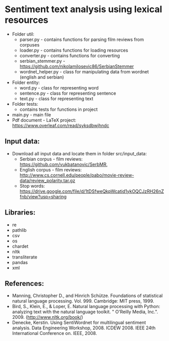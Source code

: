# Sentiment text analysis using lexical resources

- Folder util:
    - parser.py - contains functions for parsing film reviews from corpuses
    - loader.py - contains functions for loading resources
    - converter.py - contains functions for converting
    - serbian_stemmer.py - https://github.com/nikolamilosevic86/SerbianStemmer
    - wordnet_helper.py - class for manipulating data from wordnet (english and serbian)
- Folder entity:
    - word.py - class for representing word
    - sentence.py - class for representing sentence
    - text.py - class for representing text
- Folder tests:
    - contains tests for functions in project
- main.py - main file
- Pdf document - LaTeX project: https://www.overleaf.com/read/syksdbwjhndc

    
## Input data:
- Download all input data and locate them in folder src/input_data:
    - Serbian corpus - film reviews: https://github.com/vukbatanovic/SerbMR, 
    - English corpus - film reviews: http://www.cs.cornell.edu/people/pabo/movie-review-data/review_polarity.tar.gz
    - Stop words: https://drive.google.com/file/d/1tDSfweQkpWcatid1ykOQCJzRH26nZfnb/view?usp=sharing

## Libraries:
- re
- pathlib
- csv
- os
- chardet
- nltk
- transliterate
- pandas
- xml


## References:

- Manning, Christopher D., and Hinrich Schütze. Foundations of statistical natural language processing.
Vol. 999. Cambridge: MIT press, 1999.
- Bird, S., Klein, E., & Loper, E. Natural language processing with Python: analyzing text with
the natural language toolkit. " O'Reilly Media, Inc.". 2009. (http://www.nltk.org/book/)
- Denecke, Kerstin. Using SentiWordnet for multilingual sentiment analysis. Data Engineering
Workshop, 2008. ICDEW 2008. IEEE 24th International Conference on. IEEE, 2008.
